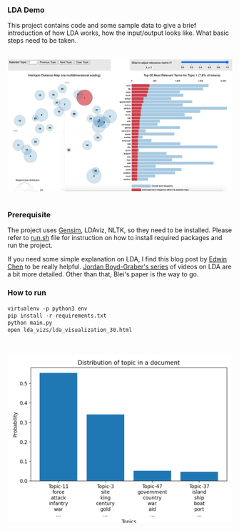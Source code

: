 ### LDA Demo

This project contains code and some sample data to give a brief introduction of how LDA works, how the input/output looks like. What basic steps need to be taken.<br/><br/>

![Output by LDAviz](/images/topics_dist_ldaviz.png)
<br/><br/>


### Prerequisite
The project uses [Gensim](https://radimrehurek.com/gensim), LDAviz, NLTK, so they need to be installed. Please refer to [run.sh]() file for instruction on how to install required packages and run the project.


If you need some simple explanation on LDA, I find this blog post by [Edwin Chen](http://blog.echen.me/2011/08/22/introduction-to-latent-dirichlet-allocation/) to be really helpful. [Jordan Boyd-Graber's series](https://www.youtube.com/watch?v=fCmIceNqVog) of videos on LDA are a bit more detailed. Other than that, Blei's paper is the way to go.


### How to run

```
virtualenv -p python3 env
pip install -r requirements.txt
python main.py
open lda_vizs/lda_visualization_30.html
```
<br/><br/>
![Output by LDAviz](/images/test_dist.png)